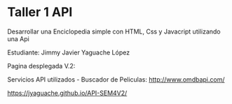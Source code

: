 # Taller 1 API
Desarrollar una Enciclopedia simple con HTML, Css y Javacript utilizando una Api

Estudiante: Jimmy Javier Yaguache López

Pagina desplegada V.2: 

Servicios API utilizados - Buscador de Peliculas:
http://www.omdbapi.com/ 

https://jyaguache.github.io/API-SEM4V2/




